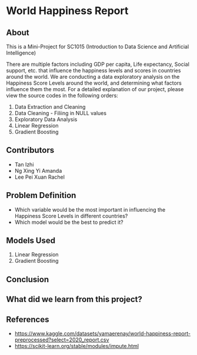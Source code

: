 # World Happiness Report

## About

This is a Mini-Project for SC1015 (Introduction to Data Science and Artificial Intelligence)

There are multiple factors including GDP per capita, Life expectancy, Social support, etc. that influence the happiness levels and scores in countries around the world.
We are conducting a data exploratory analysis on the Happiness Score Levels around the world, and determining what factors influence them the most. For a detailed explanation of our project, please view the source codes in the following orders:
1. Data Extraction and Cleaning
2. Data Cleaning - Filiing in NULL values
3. Exploratory Data Analysis
4. Linear Regression
5. Gradient Boosting
  
## Contributors

- Tan Izhi
- Ng Xing Yi Amanda
- Lee Pei Xuan Rachel

## Problem Definition

- Which variable would be the most important in influencing the Happiness Score Levels in different countries?
- Which model would be the best to predict it?

## Models Used

1. Linear Regression
2. Gradient Boosting

## Conclusion


## What did we learn from this project?


## References
- https://www.kaggle.com/datasets/yamaerenay/world-happiness-report-preprocessed?select=2020_report.csv
- https://scikit-learn.org/stable/modules/impute.html
